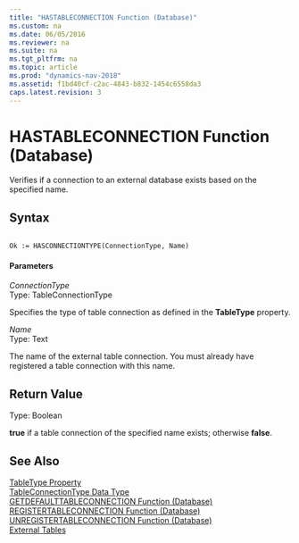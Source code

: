 ```yaml
---
title: "HASTABLECONNECTION Function (Database)"
ms.custom: na
ms.date: 06/05/2016
ms.reviewer: na
ms.suite: na
ms.tgt_pltfrm: na
ms.topic: article
ms.prod: "dynamics-nav-2018"
ms.assetid: f1bd40cf-c2ac-4843-b832-1454c6558da3
caps.latest.revision: 3
---
```

# HASTABLECONNECTION Function (Database)
Verifies if a connection to an external database exists based on the specified name.  
  
## Syntax  
  
```  
  
Ok := HASCONNECTIONTYPE(ConnectionType, Name)  
```  
  
#### Parameters  
 *ConnectionType*  
 Type: TableConnectionType  
  
 Specifies the type of table connection as defined in the **TableType** property.  
  
 *Name*  
 Type: Text  
  
 The name of the external table connection. You must already have registered a table connection with this name.  
  
## Return Value  
 Type: Boolean  
  
 **true** if a table connection of the specified name exists; otherwise **false**.  
  
## See Also  
 [TableType Property](TableType-Property.md)   
 [TableConnectionType Data Type](TableConnectionType-Data-Type.md)   
 [GETDEFAULTTABLECONNECTION Function \(Database\)](GETDEFAULTTABLECONNECTION-Function--Database-.md)   
 [REGISTERTABLECONNECTION Function \(Database\)](REGISTERTABLECONNECTION-Function--Database-.md)   
 [UNREGISTERTABLECONNECTION Function \(Database\)](UNREGISTERTABLECONNECTION-Function--Database-.md)   
 [External Tables](External-Tables.md)